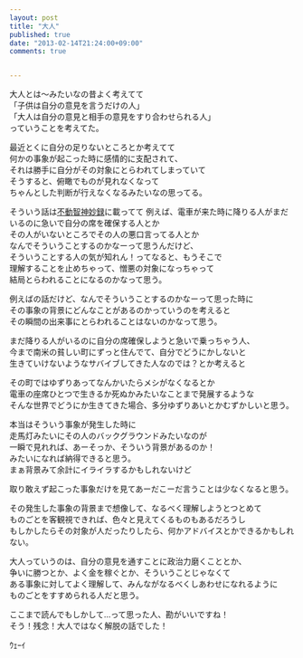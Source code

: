 ```yaml
---
layout: post
title: "大人"
published: true
date: "2013-02-14T21:24:00+09:00"
comments: true


---
```


  
大人とは〜みたいなの昔よく考えてて  
「子供は自分の意見を言うだけの人」  
「大人は自分の意見と相手の意見をすり合わせられる人」  
っていうことを考えてた。  
  
最近とくに自分の足りないところとか考えてて  
何かの事象が起こった時に感情的に支配されて、  
それは勝手に自分がその対象にとらわれてしまっていて  
そうすると、俯瞰でものが見れなくなって  
ちゃんとした判断が行えなくなるみたいなの思ってる。  
  
そういう話は[不動智神妙録](http://www.amazon.co.jp/gp/product/4192422115/ref=as_li_qf_sp_asin_tl?ie=UTF8&camp=247&creative=1211&creativeASIN=4192422115&linkCode=as2&tag=13nightcrows-22")に載ってて  
例えば、電車が来た時に降りる人がまだいるのに急いで自分の席を確保する人とか  
その人がいないところでその人の悪口言ってる人とか  
なんでそういうことするのかなーって思うんだけど、  
そういうことする人の気が知れん！ってなると、もうそこで  
理解することを止めちゃって、憎悪の対象になっちゃって  
結局とらわれることになるのかなって思う。  
  
例えばの話だけど、なんでそういうことするのかなーって思った時に  
その事象の背景にどんなことがあるのかっていうのを考えると  
その瞬間の出来事にとらわれることはないのかなって思う。  
  
まだ降りる人がいるのに自分の席確保しようと急いで乗っちゃう人、  
今まで南米の貧しい町にずっと住んでて、自分でどうにかしないと  
生きていけないようなサバイブしてきた人なのでは？とか考えると  
  
その町ではゆずりあってなんかいたらメシがなくなるとか  
電車の座席ひとつで生きるか死ぬかみたいなことまで発展するような  
そんな世界でどうにか生きてきた場合、多分ゆずりあいとかむずかしいと思う。  
  
本当はそういう事象が発生した時に  
走馬灯みたいにその人のバックグラウンドみたいなのが  
一瞬で見れれば、あーそっか、そういう背景があるのか！  
みたいになれば納得できると思う。  
まぁ背景みて余計にイライラするかもしれないけど  
  
取り敢えず起こった事象だけを見てあーだこーだ言うことは少なくなると思う。
  
その発生した事象の背景まで想像して、なるべく理解しようとつとめて  
ものごとを客観視できれば、色々と見えてくるものもあるだろうし  
もしかしたらその対象が人だったりしたら、何かアドバイスとかできるかもしれない。  
  
大人っていうのは、自分の意見を通すことに政治力磨くこととか、  
争いに勝つとか、よく金を稼ぐとか、そういうことじゃなくて  
ある事象に対してよく理解して、みんながなるべくしあわせになれるように  
ものごとをすすめられる人だと思う。
  
ここまで読んでもしかして...って思った人、勘がいいですね！  
そう！残念！大人ではなく解脱の話でした！  
  
ｳｪｰｲ
